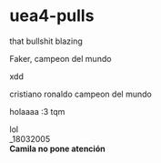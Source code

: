 # uea4-pulls

 









that bullshit blazing  




Faker, campeon del mundo  



xdd  

cristiano ronaldo campeon del mundo  

holaaaa :3 tqm  




lol  
_18032005  
**Camila no pone atención**

